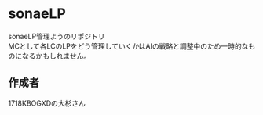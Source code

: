 # sonaeLP
sonaeLP管理ようのリポジトリ  
MCとして各LCのLPをどう管理していくかはAIの戦略と調整中のため一時的なものになるかもしれません。

## 作成者
1718KBOGXDの大杉さん
